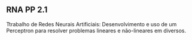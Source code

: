 ## RNA PP 2.1

Ttrabalho de Redes Neurais Artificiais: Desenvolvimento e uso de um Perceptron para resolver problemas lineares e não-lineares em diversos.
